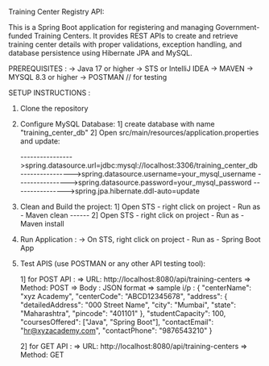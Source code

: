 Training Center Registry API:

This is a Spring Boot application for registering and managing Government-funded Training Centers. It provides REST APIs to create and retrieve training center details with proper validations, exception handling, and database persistence using Hibernate JPA and MySQL.

PREREQUISITES :
-> Java 17 or higher
-> STS  or IntelliJ IDEA
-> MAVEN
-> MYSQL 8.3 or higher
-> POSTMAN // for testing

SETUP INSTRUCTIONS :
1) Clone the repository

2) Configure MySQL Database:
   1] create database with name "training_center_db"
   2] Open src/main/resources/application.properties and update:
   
    ---------------->spring.datasource.url=jdbc:mysql://localhost:3306/training_center_db
    ---------------->spring.datasource.username=your_mysql_username
    ---------------->spring.datasource.password=your_mysql_password
    ---------------->spring.jpa.hibernate.ddl-auto=update

4) Clean and Build the project:
   1] Open STS - right click on project - Run as - Maven clean
   ------ 2] Open STS - right click on project - Run as - Maven install

5) Run Application :
-> On STS, right click on project - Run as - Spring Boot App

6) Test APIS (use POSTMAN or any other API testing tool):
   
   1] for POST API :
   => URL: http://localhost:8080/api/training-centers
   => Method: POST
   => Body : JSON format
   => sample i/p : {
                    "centerName": "xyz Academy",
                    "centerCode": "ABCD12345678",
                    "address": {
                                "detailedAddress": "000 Street Name",
                                "city": "Mumbai",
                                "state": "Maharashtra",
                                "pincode": "401101"
                              },
                    "studentCapacity": 100,
                    "coursesOffered": ["Java", "Spring Boot"],
                    "contactEmail": "hr@xyzacademy.com",
                    "contactPhone": "9876543210"
                  }

      2] for GET API :
      => URL: http://localhost:8080/api/training-centers
      => Method: GET





   
